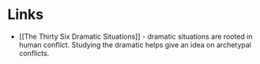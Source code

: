 # Links
* [[The Thirty Six Dramatic Situations]] - dramatic situations are rooted in human conflict. Studying the dramatic helps give an idea on archetypal conflicts.